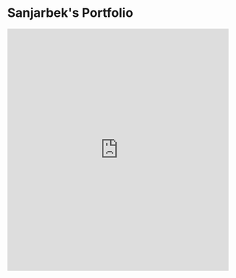 # Sanjarbek's Portfolio
<iframe frameborder="0" style="width:100%;height:552px;" src="https://viewer.diagrams.net/?tags=%7B%7D&highlight=0000ff&edit=_blank&layers=1&nav=1&title=#R7Zzdb6s2FMD%2Fmkjbwya%2BSR%2Bb9PZuUitV66b77AYneDU4Mk4%2F7l%2B%2FAxgCCV6gddw8uIrU%2BNiE4N85Ph%2BGzPxl9vado216zxJMZ56TvM38m5nnuV48h3%2Bl5L2WRF5cCzacJHLQXvBIfmIpdKR0RxJc9AYKxqgg275wxfIcr0RPhjhnr%2F1ha0b7Z92iDT4SPK4QPZb%2BIIlIa%2Bk8dPbyPzDZpM2ZXUf2ZKgZLAVFihL22hH532b%2BkjMm6nfZ2xLTcvKaeamPu1X0tl%2BM41yMOcAL6iNeEN3Ji5t5%2FpLlAsG81V9RvDfXXbySjKIcWos1DHmUPS60ESWbHN6v4MSYg%2BAFc0Fgyq5lh2BbkK5SQpM79M525dcr4CzPTWuRMk5%2Blmem8jOhmwtJ34t6Ix7LI0HsgJTjAsY8NNfsHoju0Vtv4B0qhBSsGKVoW5Cn9jIyxDckXzAhWCYHZewF7QdUn9FtM4FEpw2qjrttnJBuU2pkR7ImlC4ZZbyaYh95juOFcoI78nX1V00KZ8%2B40xPdOvAHPcfspTqUKPBbRyR14TtmGRb8HYbIXs%2BXeikNMwhk%2B3Wv5m4kZWlXxYFPbV7StDbtZ%2B%2B1D95IBVQoYzigjIvZ0ptdwymdHGUgvS7tOkX8lmCw2kMNhesUQ5PkOGFcTdLBdDvOHFXyRn8pXgul9hZbtCL55q4acxPsJX%2FJmShFDI5d08qoU5IkOD%2FQkvJsW0ZyUc1UuIAXXN3S%2BT2chfCVltB29214lcM56EIOV4VIxRaDDr%2FiUo%2BVenKsDa2tn1YHib%2BBeop%2BKfgs%2FMYnHMD3HEry5xr7jlNL%2FfzUg7lB6lcK6gRWypo6ycCdWu7n5x6PXOt1cG9Wlh73A7pg%2BLil28RZhy4zZ9WgE0AzQEPxnuDfJeCb39wjyv4xZX%2BAKEVPmD6wgghSqukNr8cekD4Fs6%2B3JE8xJ0ITzCtvHMy5Bpaxwobhk1KW%2FCLet%2FjX2pbLt%2BOsWHKdjvpybVcH1jaTOGmkGuIxf8hIQfnZxmYGmgLuOOoH3O7YRXiug6%2FKcNeVt7UWewy4NQn9MbQOoEMxtPWqKq86HWZozqv6qsjYelXtNhoZdKpNRaXvVP8pwDVap3oep%2BqNLWK5GjKbwB3gWztVXoh9DQuU2dpsy7i1iov0q4GvYEqRRaoP6VjvqgNppDLTHazEFqkupPHYWqIOK%2FVs9Dsh%2Bp0O03UCY%2BFvMBT%2B%2BrccwhGcJw%2Bc%2FYvtBmU96KDIvUbRvC5%2B92vFjiP3CY%2FK5cvYD3XtILreB2OvK%2BfzShMOxdbVbkJW7eiXK%2FqfdjvhI9sJrT1eZIAWDVUqS%2FCCCIrtprFJ7kajOFUFM8HFipNt7UotfXP0TQZ8keqWgQ0R6e7J3jRgkPvo2FALeFVtlJIXbLGbxO4bLJ2GQzm7TfCUCd50muHImE1DgteECXZ%2FY3IVZjrXyODiHA4VSwHA6tkm7hecuPuBvPv2KxL3WFWNtYn7Z316a44XmbjHKi9gE3fj3E0m7rFqR80m7l9E32TiHg89dWQT9y%2FhbjRxj4ef8LGJu3nsRhP3Iew2cVcl7h%2BgaTJxV%2B212MT9ROL%2BAa5GE%2FehzRT%2F8ZmUo2y%2BPuBgQgev%2F2edHnBV7s1ieaZ8fT42YfcDDbqi2nqxedtnXXk8WhO%2BIl%2B3G64XRt9k1t4sMfZp3a%2FnPjpf9zSs9kP7rTZ%2BV8bvk2GOfqxTQ%2FweqYzYxu%2Bn4vcPcDV5O8xQLd2%2FfoKY%2Bv4Yo43gPR%2F7q4k7bgvn6ny3yo6N4HU8%2BxvZAvxZHXprjBcZxkdDBXjr0FUOfTpMgw8KR6qauvXnJ%2Fz5dKxnfFAYmvuf%2Fav6Oj%2Be6H%2F7Dw%3D%3D"></iframe>